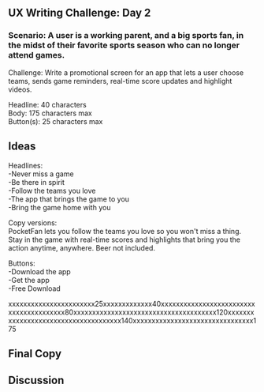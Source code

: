 ## UX Writing Challenge: Day 2
### Scenario: A user is a working parent, and a big sports fan, in the midst of their favorite sports season who can no longer attend games.

Challenge: Write a promotional screen for an app that lets a user choose teams, sends game reminders, real-time score updates and highlight videos.

Headline: 40 characters  
Body: 175 characters max  
Button(s): 25 characters max  

## Ideas

Headlines:  
-Never miss a game  
-Be there in spirit  
-Follow the teams you love  
-The app that brings the game to you  
-Bring the game home with you  

Copy versions:  
PocketFan lets you follow the teams you love so you won't miss a thing. Stay in the game with real-time scores and highlights that bring you the action anytime, anywhere. Beer not included.       

Buttons:  
-Download the app  
-Get the app  
-Free Download  


xxxxxxxxxxxxxxxxxxxxxxx25xxxxxxxxxxxxx40xxxxxxxxxxxxxxxxxxxxxxxxxxxxxxxxxxxxxxxx80xxxxxxxxxxxxxxxxxxxxxxxxxxxxxxxxxxxxxx120xxxxxxxxxxxxxxxxxxxxxxxxxxxxxxxxxxxxx140xxxxxxxxxxxxxxxxxxxxxxxxxxxxxxxx175

## Final Copy




## Discussion
 
